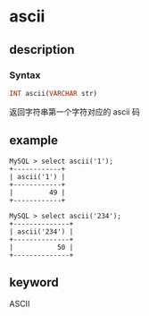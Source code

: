 # ascii

## description

### Syntax

```Haskell
INT ascii(VARCHAR str)
```

返回字符串第一个字符对应的 ascii 码

## example

```Plain Text
MySQL > select ascii('1');
+------------+
| ascii('1') |
+------------+
|         49 |
+------------+

MySQL > select ascii('234');
+--------------+
| ascii('234') |
+--------------+
|           50 |
+--------------+
```

## keyword

ASCII
